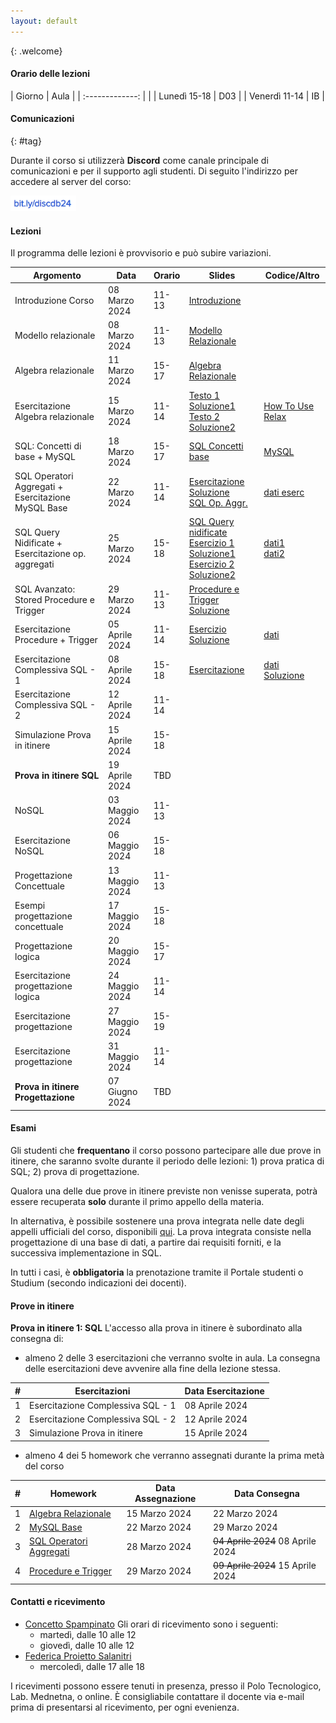 ```yaml
---
layout: default
---
```

{: .welcome} 

#### Orario delle lezioni

| Giorno          | Aula |
| :-------------: |      |
| Lunedì  15-18 |  D03  | 
| Venerdì 11-14 |  IB   | 

#### Comunicazioni
{: #tag}

Durante il corso si utilizzerà **Discord** come canale principale di comunicazioni e per il supporto agli studenti.
Di seguito l'indirizzo per accedere al server del corso:

<img src='imgs/discord_db24.PNG' height='25'>

#### Lezioni

Il programma delle lezioni è provvisorio e può subire variazioni.

| Argomento                                          | Data           |Orario           | Slides                                                           | Codice/Altro|
|----------------------------------------------------|----------------|---------------- |----------------------------------------------------------------  |-----------------|
| Introduzione Corso                                 | 08 Marzo 2024  |11-13            |[Introduzione](https://tinyurl.com/introdbpz)                     |                 | 
| Modello relazionale                                | 08 Marzo 2024  |11-13            |[Modello Relazionale](https://tinyurl.com/modelrelazionale)       |                 | 
| Algebra relazionale                                | 11 Marzo 2024  |15-17            |[Algebra Relazionale](https://tinyurl.com/algebrarel)             |                 |
| Esercitazione Algebra relazionale                  | 15 Marzo 2024  |11-14            |[Testo 1](https://tinyurl.com/es1alrel)  [Soluzione1](https://tinyurl.com/es1sol) <br>[Testo 2](https://tinyurl.com/es2alrel) [Soluzione2](https://tinyurl.com/es2sol)                                                                                    |[How To Use Relax](https://tinyurl.com/howuserelax)                 |
| SQL: Concetti di base + MySQL                      | 18 Marzo 2024  |15-17            | [SQL Concetti base](https://studentiunict-my.sharepoint.com/:b:/g/personal/concetto_spampinato_unict_it/Ea7PWN6Wr0RMuOPT3IpQJaQB3Cu2c1slBgImgfDWljRvzw?e=WoQl8g)                                     | [MySQL](https://studentiunict-my.sharepoint.com/:b:/g/personal/concetto_spampinato_unict_it/EadHbKXAMgVApYI3uqVpxLEBGqaffU0fWKpWTGmA5JK1hA?e=9ddYZ9)                |
| SQL Operatori Aggregati + Esercitazione MySQL Base | 22 Marzo 2024  |11-14            |[Esercitazione](https://studentiunict-my.sharepoint.com/:b:/g/personal/concetto_spampinato_unict_it/EYomLvIYdZdFrSCrgUi8sgwB-osojBEKKIEzvFc4U8fqrg?e=OBxX0r) [Soluzione](https://tinyurl.com/soles2)<br> [SQL Op. Aggr.](https://studentiunict-my.sharepoint.com/:p:/g/personal/concetto_spampinato_unict_it/EeUZ50BKc6tDgr0NlREG7dkBuX6VvBTQc9Ghx7HTP9vpvg?e=RXTAA5) | [dati eserc](https://studentiunict-my.sharepoint.com/:u:/g/personal/concetto_spampinato_unict_it/EVnFlL0oCcRDocDIUbh2DVYBgHk9haR9ENOWSNvYNzKiLg?e=k45DeI)                |
| SQL Query Nidificate + Esercitazione op. aggregati | 25 Marzo 2024  |15-18            | [SQL Query nidificate](https://tinyurl.com/sqlnidif) <br> [Esercizio 1](https://tinyurl.com/es2sqlopaggr) [Soluzione1](https://tinyurl.com/sol12503) <br> [Esercizio 2](https://tinyurl.com/es1sql2) [Soluzione2](https://tinyurl.com/sol22503)| [dati1](https://tinyurl.com/esdati2) <br> [dati2](https://tinyurl.com/es1sqldati)       |
| SQL Avanzato: Stored Procedure e Trigger           | 29 Marzo 2024  |11-13            | [Procedure e Trigger](https://tinyurl.com/proctrigg) [Soluzione](https://tinyurl.com/solprotrig)       |                 |
| Esercitazione Procedure + Trigger                  | 05 Aprile 2024 |11-14            | [Esercizio](https://studentiunict-my.sharepoint.com/:b:/g/personal/f_proiettosalanitri_unict_it/EUovAMSW7M9JraqAj1oxCLEB7-TMDAHX1XvVI9vIck1Jdw?e=F8gA3Q) [Soluzione](https://tinyurl.com/solprotr)                                | [dati](https://studentiunict-my.sharepoint.com/:u:/g/personal/f_proiettosalanitri_unict_it/Ee1eKAYAxYpGkIwmr6vGKHYBiUh7DS5jruTUVg8Z2t7YLA?e=4GutQw)                 |
| Esercitazione  Complessiva SQL - 1                 | 08 Aprile 2024 |15-18            | [Esercitazione](https://tinyurl.com/sqlcompl1)                                 |[dati](https://tinyurl.com/sqlcompl1dati) <br> [Soluzione](https://tinyurl.com/9essol)                |
| Esercitazione  Complessiva SQL - 2                 | 12 Aprile 2024 |11-14            |                                 |                 |
| Simulazione Prova in itinere                       | 15 Aprile 2024 |15-18            |                                 |                 |
| **Prova in itinere  SQL**                          | 19 Aprile 2024 |TBD              |                                 |                 |
| NoSQL                                              | 03 Maggio 2024 |11-13            |                                 |                 |
| Esercitazione NoSQL                                | 06 Maggio 2024 |15-18            |                                 |                 |
| Progettazione Concettuale                          | 13 Maggio 2024 |11-13            |                                 |                 |
| Esempi progettazione concettuale                   | 17 Maggio 2024 |15-18            |                                 |                 |
| Progettazione logica                               | 20 Maggio 2024 |15-17            |                                 |                 |
| Esercitazione progettazione logica                 | 24 Maggio 2024 |11-14            |                                 |                 |
| Esercitazione progettazione                        | 27 Maggio 2024 |15-19            |                                 |                 |
| Esercitazione progettazione                        | 31 Maggio 2024 |11-14            |                                 |                 | 
| **Prova in itinere Progettazione**                 | 07 Giugno 2024 |TBD              |                                 |                 | 
        
#### Esami

Gli studenti che **frequentano** il corso possono partecipare alle due prove in itinere, che saranno svolte durante il periodo delle lezioni: 1) prova pratica di SQL; 2) prova di progettazione.

Qualora una delle due prove in itinere previste non venisse superata, potrà essere recuperata **solo** durante il primo appello della materia.  

In alternativa, è possibile sostenere una prova integrata nelle date degli appelli ufficiali del corso, disponibili [qui](https://www.dieei.unict.it/sites/default/files/files/CalendarioEsami_L8INF_2023-2024_v2.pdf).
La prova integrata consiste nella progettazione di una base di dati, a partire dai requisiti forniti, e la successiva implementazione in SQL.

In tutti i casi, è **obbligatoria** la prenotazione tramite il Portale studenti o Studium (secondo indicazioni dei docenti).

#### Prove in itinere
**Prova in itinere 1: SQL**
L'accesso alla prova in itinere è subordinato alla consegna di:
  - almeno 2 delle 3 esercitazioni che verranno svolte in aula. La consegna delle esercitazioni deve avvenire alla fine della lezione stessa.

|#      | Esercitazioni                             | Data Esercitazione | 
|------ | ----------------------------------------- | -----------------  | 
| 1     | Esercitazione  Complessiva SQL - 1        | 08 Aprile 2024     | 
| 2     | Esercitazione  Complessiva SQL - 2        | 12 Aprile 2024     | 
| 3     | Simulazione Prova in itinere              | 15 Aprile 2024     |
    
  - almeno 4 dei 5 homework che verranno assegnati durante la prima metà del corso
    
|#      | Homework                                                     | Data Assegnazione | Data Consegna    |
|------ | ------------------------------------------------------------ | ----------------  | ---------------- |
| 1     | [Algebra Relazionale](https://tinyurl.com/relalghw1)         | 15 Marzo 2024     | 22 Marzo 2024    |
| 2     | [MySQL Base](https://tinyurl.com/hw2sql)                     | 22 Marzo 2024     | 29 Marzo 2024    |
| 3     | [SQL Operatori Aggregati](https://tinyurl.com/hw3aggr)       | 28 Marzo 2024     | ~~04 Aprile 2024~~ 08 Aprile 2024  |
| 4     | [Procedure e Trigger](https://tinyurl.com/hw4trigger)        | 29 Marzo 2024     | ~~09 Aprile 2024~~ 15 Aprile 2024  |

#### Contatti e ricevimento

- [Concetto Spampinato](mailto:concetto.spampinato@unict.it)
Gli orari di ricevimento sono i seguenti:
  - martedì, dalle 10 alle 12
  - giovedì, dalle 10 alle 12
- [Federica Proietto Salanitri](mailto:federica.proiettosalanitri@unict.it)
  - mercoledì, dalle 17 alle 18

I ricevimenti possono essere tenuti in presenza, presso il Polo Tecnologico, Lab. Mednetna, o online.
È consigliabile contattare il docente via e-mail prima di presentarsi al ricevimento, per ogni evenienza.
